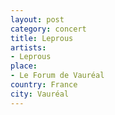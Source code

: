 ```yaml
---
layout: post
category: concert
title: Leprous
artists: 
- Leprous
place: 
- Le Forum de Vauréal
country: France
city: Vauréal
---
```


